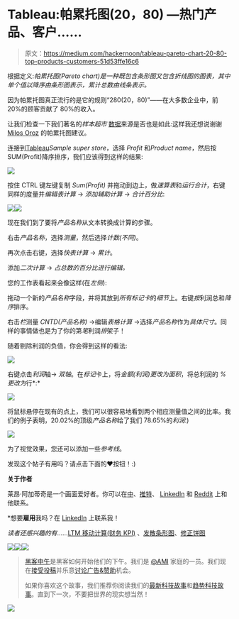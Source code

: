 # Tableau:帕累托图(20，80) —热门产品、客户……

> 原文：<https://medium.com/hackernoon/tableau-pareto-chart-20-80-top-products-customers-51d53ffe16c6>

根据定义:*帕累托图(Pareto chart)是一种既包含条形图又包含折线图的图表，其中单个值以降序由条形图表示，累计总数由线条表示。*

因为帕累托图真正流行的是它的规则“280(20，80)”——在大多数企业中，前 20%的顾客贡献了 80%的收入。

让我们检查一下我们著名的*样本超市* [数据](https://hackernoon.com/tagged/data)来源是否也是如此:这样我还想说谢谢 [Milos Oroz](https://medium.com/u/5465a8b98d30?source=post_page-----51d53ffe16c6--------------------------------) 的帕累托图建议。

连接到[Tableau](https://hackernoon.com/tagged/tableau)*Sample super store*，选择 *Profit* 和*Product name*，然后按 SUM(Profit)降序排序，我们应该得到这样的结果:

![](img/c3060016af2ab3ba16b2be3a8761f485.png)

按住 CTRL 键左键复制 *Sum(Profit)* 并拖动到边上，做*速算表*和*运行合计*，右键同样的度量并*编辑表计算* → *添加辅助计算* → *合计百分比*:

![](img/0c182a7c230043869370f0616801df00.png)![](img/06520c2fb4ad8238bc327e5c80098f63.png)

现在我们到了要将*产品名称*从文本转换成计算的步骤。

右击*产品名称*，选择*测量*，然后选择*计数(不同)*。

再次点击右键，选择*快表计算* → *累计*。

添加*二次计算* → *占总数的百分比进行编辑。*

您的工作表看起来会像这样(在*左侧*):

拖动一个新的*产品名称*字段，并将其放到*所有标记卡*的*细节*上。右键*按*利润总和*降序*排序。

右击*栏*测量 *CNTD(产品名称)* →编辑*表格计算* →选择*产品名称*作为*具体尺寸*。同样的事情做也是为了你的第*笔*利润*排*架子！

随着剔除利润的负值，你会得到这样的看法:

![](img/fd0cbe3459275c920325ecfa0cff7cc3.png)

右键点击*利润*轴→ *双轴*。在*标记*卡上，将*金额(利润)*更改为*面积*，将总利润的 *%更改为*行*:*

![](img/897771f63f0a89fbbcf9edd1819e2f62.png)

将鼠标悬停在现有的点上，我们可以很容易地看到两个相应测量值之间的比率。我们的例子表明，20.02%的顶级*产品名称*给了我们 78.65%的*利润*:)

![](img/b901816ff2c18399d6aa7c1aa57d0863.png)

为了视觉效果，您还可以添加一些*参考线*。

发现这个帖子有用吗？请点击下面的❤按钮！:)

**关于作者**

莱昂·阿加蒂奇是一个画面爱好者。你可以在[中](/@leon.agatic)、[推特](https://twitter.com/LeonAgatic)、 [LinkedIn](https://www.linkedin.com/in/leonagatic/) 和 [Reddit](https://www.reddit.com/user/TableauEnthusiast) 上和他联系。

*想要**雇用**我吗？在 [LinkedIn](http://www.linkedin.com/in/leonagatic) 上联系我！

*读者还感兴趣的有*……[LTM 移动计算(财务 KPI)](/@leon.agatic/tableau-ltm-moving-calculation-finance-kpi-93f2e75d736c) 、[发散条形图](/@leon.agatic/tableau-diverging-bar-chart-8eb780e3a9b6)、[修正饼图](/@leon.agatic/tableau-modified-pie-charts-bf9499661ff6)

[![](img/50ef4044ecd4e250b5d50f368b775d38.png)](http://bit.ly/HackernoonFB)[![](img/979d9a46439d5aebbdcdca574e21dc81.png)](https://goo.gl/k7XYbx)[![](img/2930ba6bd2c12218fdbbf7e02c8746ff.png)](https://goo.gl/4ofytp)

> [黑客中午](http://bit.ly/Hackernoon)是黑客如何开始他们的下午。我们是 [@AMI](http://bit.ly/atAMIatAMI) 家庭的一员。我们现在[接受投稿](http://bit.ly/hackernoonsubmission)并乐意[讨论广告&赞助](mailto:partners@amipublications.com)机会。
> 
> 如果你喜欢这个故事，我们推荐你阅读我们的[最新科技故事](http://bit.ly/hackernoonlatestt)和[趋势科技故事](https://hackernoon.com/trending)。直到下一次，不要把世界的现实想当然！

![](img/be0ca55ba73a573dce11effb2ee80d56.png)